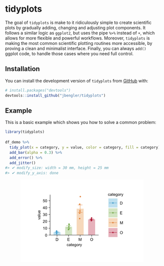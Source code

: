 
<!-- README.md is generated from README.Rmd. Please edit that file -->

# tidyplots

<!-- badges: start -->
<!-- badges: end -->

The goal of `tidyplots` is make to it ridiculously simple to create
scientific plots by gradually adding, changing and adjusting plot
components. It follows a similar logic as `ggplot2`, but uses the pipe
`%>%` instead of `+`, which allows for more flexible and powerful
workflows. Moreover, `tidyplots` is making the most common scientific
plotting routines more accessible, by proving a clean and minimalist
interface. Finally, you can always `add()` ggplot code, to handle those
cases where you need full control.

## Installation

You can install the development version of `tidyplots` from
[GitHub](https://github.com/) with:

``` r
# install.packages("devtools")
devtools::install_github("jbengler/tidyplots")
```

## Example

This is a basic example which shows you how to solve a common problem:

``` r
library(tidyplots)

df_demo %>% 
  tidy_plot(x = category, y = value, color = category, fill = category) %>% 
  add_bar(alpha = 0.3) %>% 
  add_error() %>% 
  add_jitter()
#> ✔ modify_size: width = 30 mm, height = 25 mm
#> ✔ modify_y_axis: done
```

<img src="man/figures/README-example-1.png" width="80%" style="display: block; margin: auto;" />
